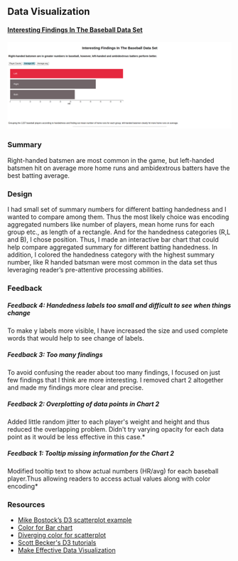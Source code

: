 ## Data Visualization
#### [Interesting Findings In The Baseball Data Set](https://bilalmahmood1.github.io/D3-Project/index_old_version.html)


<p align="center">
  <img src="demo_image.png" width="800"/>
</p>


### Summary
Right-handed batsmen are most common in the game, but left-handed batsmen hit on average more home runs and ambidextrous batters have the best batting average.

### Design

I had small set of summary numbers for different batting handedness and I wanted to compare among them. Thus the most likely choice was encoding aggregated numbers like number of players, mean home runs for each group etc., as length of a rectangle. And for the handedness categories (R,L and B), I chose position. Thus, I made an interactive  bar chart that could help compare aggregated summary for different batting handedness. In addition, I colored the handedness category with the highest summary number, like R handed batsman were  most common in the data set thus leveraging reader’s pre-attentive processing abilities.


### Feedback

##### Feedback 4: Handedness labels too small and difficult to see when things change

To make y labels more visible, I have increased the size and used complete words that would help to see change of labels.

##### Feedback 3: Too many findings

To avoid confusing the reader about too many findings, I focused on just few findings that I think are more interesting. I removed chart 2 altogether and made my findings more clear and precise.

##### Feedback 2: Overplotting of data points in Chart 2

Added little random jitter to each player's weight and height and thus reduced the overlapping problem. Didn't try varying opacity for each data point as it would be less effective in this case.*

##### Feedback 1: Tooltip missing information for the Chart 2

Modified tooltip text to show actual numbers (HR/avg) for each baseball player.Thus allowing readers to access actual values along with color encoding*

### Resources
- [Mike Bostock’s D3 scatterplot example](http://bl.ocks.org/mbostock/3887118)
- [Color for Bar chart](http://www.colorcombos.com/color-schemes/2511/ColorCombo2511.html)
- [Diverging color for scatterplot](http://colorbrewer2.org/#type=diverging&scheme=RdYlBu&n=7)
- [Scott Becker's D3 tutorials](http://synthesis.sbecker.net/articles/2012/07/08/learning-d3-part-1)
- [Make Effective Data Visualization](https://classroom.udacity.com/courses/ud507)

